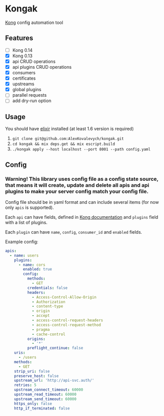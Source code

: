 # Kongak

[Kong](https://konghq.com/kong-community-edition/) config automation tool

## Features

- [ ] Kong 0.14
- [x] Kong 0.13
- [x] api CRUD operations
- [x] api plugins CRUD operations
- [x] consumers
- [x] certificates
- [x] upstreams
- [x] global plugins
- [ ] parallel requests
- [ ] add dry-run option

## Usage

You should have [elixir](https://elixir-lang.org/install.html) installed (at least 1.6 version is required)

1. `git clone git@github.com:AlexKovalevych/kongak.git`
2. `cd kongak && mix deps.get && mix escript.build`
3. `./kongak apply --host localhost --port 8001 --path config.yaml`

## Config

### **Warning! This library uses config file as a config state source, that means it will create, update and delete all apis and api plugins to make your server config match your config file.** ###

Config file should be in yaml format and can include several items (for now only `apis` is supported).

Each `api` can have fields, defined in [Kong documentation](https://docs.konghq.com/0.12.x/admin-api/#request-body) and `plugins` field with a list of plugins.

Each `plugin` can have `name`, `config`, `consumer_id` and `enabled` fields.

Example config:

```yaml
apis:
  - name: users
    plugins:
      - name: cors
        enabled: true
        config:
          methods:
            - GET
          credentials: false
          headers:
            - Access-Control-Allow-Origin
            - Authorization
            - content-type
            - origin
            - accept
            - access-control-request-headers
            - access-control-request-method
            - pragma
            - cache-control
          origins:
            - '*'
          preflight_continue: false
    uris:
      - /users
    methods:
      - GET
    strip_uri: false
    preserve_host: false
    upstream_url: 'http://api-svc.auth/'
    retries: 5
    upstream_connect_timeout: 60000
    upstream_read_timeout: 60000
    upstream_send_timeout: 60000
    https_only: false
    http_if_terminated: false
```
